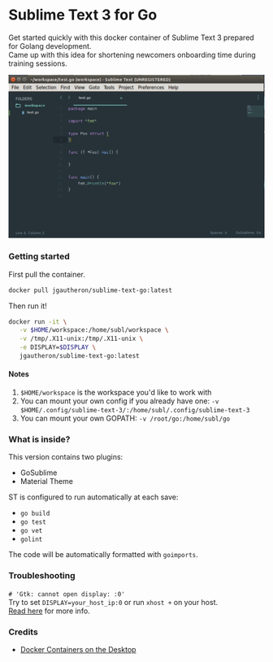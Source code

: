 # Sublime Text 3 for Go
Get started quickly with this docker container of Sublime Text 3 prepared for Golang development.  
Came up with this idea for shortening newcomers onboarding time during training sessions.

![](screenshot.png)

### Getting started
First pull the container.
```bash
docker pull jgautheron/sublime-text-go:latest
```

Then run it!
```bash
docker run -it \
   -v $HOME/workspace:/home/subl/workspace \
   -v /tmp/.X11-unix:/tmp/.X11-unix \
   -e DISPLAY=$DISPLAY \ 
   jgautheron/sublime-text-go:latest
```

#### Notes
1. `$HOME/workspace` is the workspace you'd like to work with
2. You can mount your own config if you already have one: `-v $HOME/.config/sublime-text-3/:/home/subl/.config/sublime-text-3`
3. You can mount your own GOPATH: `-v /root/go:/home/subl/go`

### What is inside?
This version contains two plugins:
- GoSublime
- Material Theme

ST is configured to run automatically at each save:
- `go build`
- `go test`
- `go vet`
- `golint`

The code will be automatically formatted with `goimports`.

### Troubleshooting

`# 'Gtk: cannot open display: :0'`  
Try to set `DISPLAY=your_host_ip:0` or run `xhost +` on your host.  
[Read here](http://stackoverflow.com/questions/28392949/running-chromium-inside-docker-gtk-cannot-open-display-0) for more info.

### Credits
- [Docker Containers on the Desktop](https://blog.jessfraz.com/post/docker-containers-on-the-desktop/)
